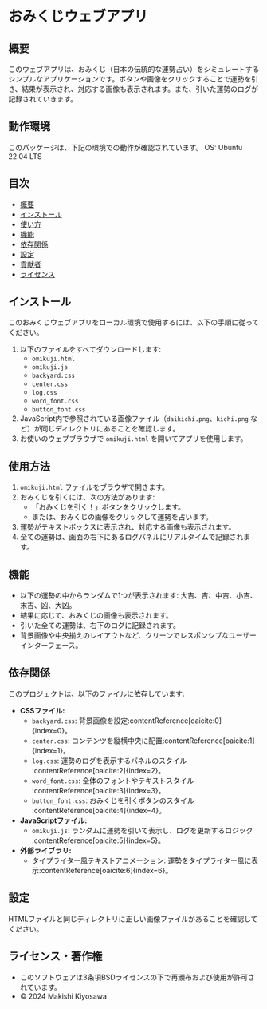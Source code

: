 # おみくじウェブアプリ

## 概要
このウェブアプリは、おみくじ（日本の伝統的な運勢占い）をシミュレートするシンプルなアプリケーションです。ボタンや画像をクリックすることで運勢を引き、結果が表示され、対応する画像も表示されます。また、引いた運勢のログが記録されていきます。

## 動作環境
このパッケージは、下記の環境での動作が確認されています。
OS: Ubuntu 22.04 LTS

## 目次
- [概要](#概要)
- [インストール](#インストール)
- [使い方](#使い方)
- [機能](#機能)
- [依存関係](#依存関係)
- [設定](#設定)
- [貢献者](#貢献者)
- [ライセンス](#ライセンス)

## インストール
このおみくじウェブアプリをローカル環境で使用するには、以下の手順に従ってください。

1. 以下のファイルをすべてダウンロードします:
   - `omikuji.html`
   - `omikuji.js`
   - `backyard.css`
   - `center.css`
   - `log.css`
   - `word_font.css`
   - `button_font.css`
2. JavaScript内で参照されている画像ファイル（`daikichi.png`、`kichi.png` など）が同じディレクトリにあることを確認します。
3. お使いのウェブブラウザで `omikuji.html` を開いてアプリを使用します。

## 使用方法
1. `omikuji.html` ファイルをブラウザで開きます。
2. おみくじを引くには、次の方法があります:
   - 「おみくじを引く！」ボタンをクリックします。
   - または、おみくじの画像をクリックして運勢を占います。
3. 運勢がテキストボックスに表示され、対応する画像も表示されます。
4. 全ての運勢は、画面の右下にあるログパネルにリアルタイムで記録されます。

## 機能
- 以下の運勢の中からランダムで1つが表示されます: 大吉、吉、中吉、小吉、末吉、凶、大凶。
- 結果に応じて、おみくじの画像も表示されます。
- 引いた全ての運勢は、右下のログに記録されます。
- 背景画像や中央揃えのレイアウトなど、クリーンでレスポンシブなユーザーインターフェース。

## 依存関係
このプロジェクトは、以下のファイルに依存しています:
- **CSSファイル:**
  - `backyard.css`: 背景画像を設定&#8203;:contentReference[oaicite:0]{index=0}。
  - `center.css`: コンテンツを縦横中央に配置&#8203;:contentReference[oaicite:1]{index=1}。
  - `log.css`: 運勢のログを表示するパネルのスタイル&#8203;:contentReference[oaicite:2]{index=2}。
  - `word_font.css`: 全体のフォントやテキストスタイル&#8203;:contentReference[oaicite:3]{index=3}。
  - `button_font.css`: おみくじを引くボタンのスタイル&#8203;:contentReference[oaicite:4]{index=4}。
- **JavaScriptファイル:**
  - `omikuji.js`: ランダムに運勢を引いて表示し、ログを更新するロジック&#8203;:contentReference[oaicite:5]{index=5}。
- **外部ライブラリ:**
  - タイプライター風テキストアニメーション: 運勢をタイプライター風に表示&#8203;:contentReference[oaicite:6]{index=6}。

## 設定
HTMLファイルと同じディレクトリに正しい画像ファイルがあることを確認してください。

## ライセンス・著作権
- このソフトウェアは3条項BSDライセンスの下で再頒布および使用が許可されています。
- © 2024 Makishi Kiyosawa
